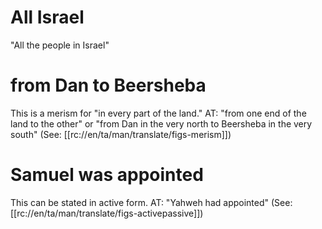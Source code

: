 # All Israel

"All the people in Israel"

# from Dan to Beersheba

This is a merism for "in every part of the land." AT: "from one end of the land to the other" or "from Dan in the very north to Beersheba in the very south" (See: [[rc://en/ta/man/translate/figs-merism]])

# Samuel was appointed

This can be stated in active form. AT: "Yahweh had appointed" (See: [[rc://en/ta/man/translate/figs-activepassive]])

